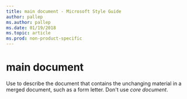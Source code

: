 ```yaml
---
title: main document - Microsoft Style Guide
author: pallep
ms.author: pallep
ms.date: 01/19/2018
ms.topic: article
ms.prod: non-product-specific
---
```


# main document

Use to describe the document that contains the unchanging material in a merged document, such as a form letter. Don't use *core document*.
